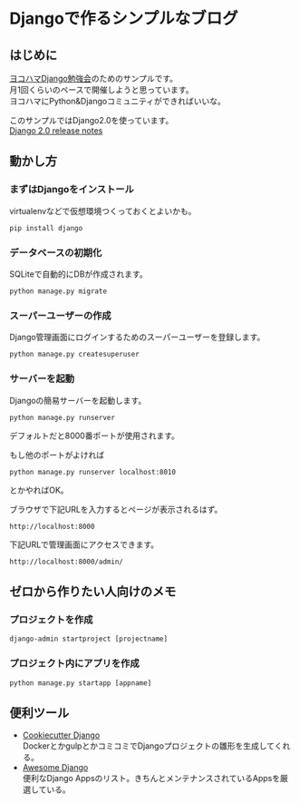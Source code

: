 # Djangoで作るシンプルなブログ

## はじめに
[ヨコハマDjango勉強会](https://connpass.com/event/73811/)のためのサンプルです。  
月1回くらいのペースで開催しようと思っています。  
ヨコハマにPython&Djangoコミュニティができればいいな。

このサンプルではDjango2.0を使っています。  
[Django 2.0 release notes](https://docs.djangoproject.com/en/2.0/releases/2.0/)

## 動かし方

### まずはDjangoをインストール
virtualenvなどで仮想環境つくっておくとよいかも。

`pip install django`

### データベースの初期化
SQLiteで自動的にDBが作成されます。

`python manage.py migrate`

### スーパーユーザーの作成
Django管理画面にログインするためのスーパーユーザーを登録します。

`python manage.py createsuperuser`

### サーバーを起動
Djangoの簡易サーバーを起動します。

`python manage.py runserver`

デフォルトだと8000番ポートが使用されます。

もし他のポートがよければ

`python manage.py runserver localhost:8010`

とかやればOK。

ブラウザで下記URLを入力するとページが表示されるはず。

`http://localhost:8000`

下記URLで管理画面にアクセスできます。

`http://localhost:8000/admin/`

## ゼロから作りたい人向けのメモ
### プロジェクトを作成
`django-admin startproject [projectname]`
### プロジェクト内にアプリを作成
`python manage.py startapp [appname]`

## 便利ツール
* [Cookiecutter Django](https://github.com/pydanny/cookiecutter-django)  
DockerとかgulpとかコミコミでDjangoプロジェクトの雛形を生成してくれる。
* [Awesome Django](https://github.com/rosarior/awesome-django)  
便利なDjango Appsのリスト。きちんとメンテナンスされているAppsを厳選している。